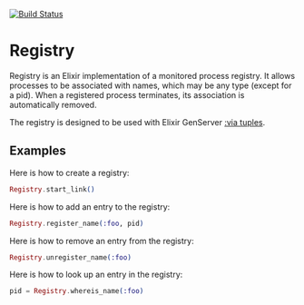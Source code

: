 [![Build Status](https://travis-ci.org/beevik/registry.svg?branch=master)](https://travis-ci.org/beevik/registry)

Registry
========

Registry is an Elixir implementation of a monitored process registry.
It allows processes to be associated with names, which may be any type
(except for a pid). When a registered process terminates, its association
is automatically removed.

The registry is designed to be used with Elixir GenServer
[:via tuples](http://elixir-lang.org/docs/stable/elixir/GenServer.html#module-name-registration).

## Examples

Here is how to create a registry:

```elixir
Registry.start_link()
```

Here is how to add an entry to the registry:
```elixir
Registry.register_name(:foo, pid)
```

Here is how to remove an entry from the registry:
```elixir
Registry.unregister_name(:foo)
```

Here is how to look up an entry in the registry:
```elixir
pid = Registry.whereis_name(:foo)
```
